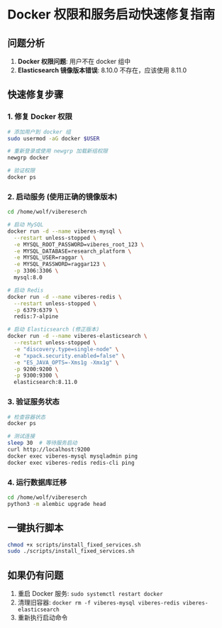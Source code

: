 # Docker 权限和服务启动快速修复指南

## 问题分析
1. **Docker 权限问题**: 用户不在 docker 组中
2. **Elasticsearch 镜像版本错误**: 8.10.0 不存在，应该使用 8.11.0

## 快速修复步骤

### 1. 修复 Docker 权限
```bash
# 添加用户到 docker 组
sudo usermod -aG docker $USER

# 重新登录或使用 newgrp 加载新组权限
newgrp docker

# 验证权限
docker ps
```

### 2. 启动服务 (使用正确的镜像版本)
```bash
cd /home/wolf/vibereserch

# 启动 MySQL
docker run -d --name viberes-mysql \
  --restart unless-stopped \
  -e MYSQL_ROOT_PASSWORD=viberes_root_123 \
  -e MYSQL_DATABASE=research_platform \
  -e MYSQL_USER=raggar \
  -e MYSQL_PASSWORD=raggar123 \
  -p 3306:3306 \
  mysql:8.0

# 启动 Redis
docker run -d --name viberes-redis \
  --restart unless-stopped \
  -p 6379:6379 \
  redis:7-alpine

# 启动 Elasticsearch (修正版本)
docker run -d --name viberes-elasticsearch \
  --restart unless-stopped \
  -e "discovery.type=single-node" \
  -e "xpack.security.enabled=false" \
  -e "ES_JAVA_OPTS=-Xms1g -Xmx1g" \
  -p 9200:9200 \
  -p 9300:9300 \
  elasticsearch:8.11.0
```

### 3. 验证服务状态
```bash
# 检查容器状态
docker ps

# 测试连接
sleep 30  # 等待服务启动
curl http://localhost:9200
docker exec viberes-mysql mysqladmin ping
docker exec viberes-redis redis-cli ping
```

### 4. 运行数据库迁移
```bash
cd /home/wolf/vibereserch
python3 -m alembic upgrade head
```

## 一键执行脚本
```bash
chmod +x scripts/install_fixed_services.sh
sudo ./scripts/install_fixed_services.sh
```

## 如果仍有问题
1. 重启 Docker 服务: `sudo systemctl restart docker`
2. 清理旧容器: `docker rm -f viberes-mysql viberes-redis viberes-elasticsearch`
3. 重新执行启动命令